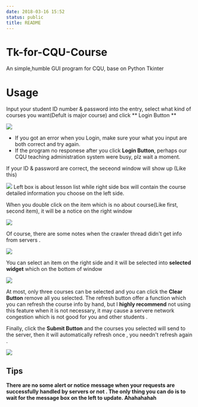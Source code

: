 ```yaml
---
date: 2018-03-16 15:52
status: public
title: README
---
```


# Tk-for-CQU-Course
An simple,humble GUI program for CQU, base on Python Tkinter

# Usage
 Input your student ID number & password into the entry, select what kind of courses you want(Defult is major course) and click ** Login Button **

![](~/15-55-25.jpg)

+ If you got an error when you Login, make sure your what you input are both correct and try again.
+ If the program no responese after you click **Login Button**, perhaps  our CQU teaching administration system were busy, plz wait a moment.

If your ID & password are correct, the seceond window will show up
(Like this)

![](~/15-57-30.jpg)
Left box is about lesson list while right side box will contain the course detailed information you choose on the left side.

When you double click on the item which is no about course(Like first, second item), it will be a notice on the right window  

![](~/16-15-50.jpg)

Of course, there are some notes when the crawler thread didn't get info from servers .

![](~/16-59-02.jpg)


You can select an item on the right side and it will be selected into **selected widget** which on the bottom of window

![](~/16-36-45.jpg)

At most,   only three courses can be selected and you can click the **Clear Button** remove all you selected.
The refresh button offer a function which you can refresh  the course info by hand, but  I **highly recommend**  not using this feature when it is not necessary, it may cause a servere network congestion which is not good for you and other students .

Finally, click the **Submit Button** and the courses you selected will send to the server,  then it will automatically refresh once , you needn't refresh again .

![](~/17-09-07.jpg)


## Tips
**There are no some alert or notice message when your  requests are successfully handled by servers or not .
The only thing you can do is to wait for the message box on the left to update.
Ahahahahah**










